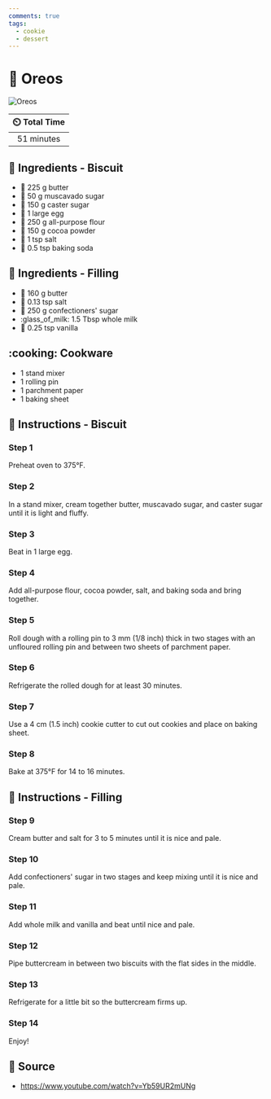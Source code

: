 ```yaml
---
comments: true
tags:
  - cookie
  - dessert
---
```

# :cookie: Oreos

![Oreos](../assets/images/oreos.jpg)

| :timer_clock: Total Time |
|:-----------------------: |
| 51 minutes |

## :salt: Ingredients - Biscuit

- :butter: 225 g butter
- :candy: 50 g muscavado sugar
- :candy: 150 g caster sugar
- :egg: 1 large egg
- :ear_of_rice: 250 g all-purpose flour
- :chocolate_bar: 150 g cocoa powder
- :salt: 1 tsp salt
- :cup_with_straw: 0.5 tsp baking soda

## :salt: Ingredients - Filling

- :butter: 160 g butter
- :salt: 0.13 tsp salt
- :candy: 250 g confectioners' sugar
- :glass_of_milk: 1.5 Tbsp whole milk
- :icecream: 0.25 tsp vanilla

## :cooking: Cookware

- 1 stand mixer
- 1 rolling pin
- 1 parchment paper
- 1 baking sheet

## :pencil: Instructions - Biscuit

### Step 1

Preheat oven to 375°F.

### Step 2

In a stand mixer, cream together butter, muscavado sugar, and caster sugar until it is light and fluffy.

### Step 3

Beat in 1 large egg.

### Step 4

Add all-purpose flour, cocoa powder, salt, and baking soda and bring together.

### Step 5

Roll dough with a rolling pin to 3 mm (1/8 inch) thick in two stages with an unfloured rolling pin and between two
sheets of parchment paper.

### Step 6

Refrigerate the rolled dough for at least 30 minutes.

### Step 7

Use a 4 cm (1.5 inch) cookie cutter to cut out cookies and place on baking sheet.

### Step 8

Bake at 375°F for 14 to 16 minutes.

## :pencil: Instructions - Filling

### Step 9

Cream butter and salt for 3 to 5 minutes until it is nice and pale.

### Step 10

Add confectioners' sugar in two stages and keep mixing until it is nice and pale.

### Step 11

Add whole milk and vanilla and beat until nice and pale.

### Step 12

Pipe buttercream in between two biscuits with the flat sides in the middle.

### Step 13

Refrigerate for a little bit so the buttercream firms up.

### Step 14

Enjoy!

## :link: Source

- <https://www.youtube.com/watch?v=Yb59UR2mUNg>
